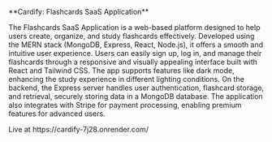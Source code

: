 <p>**Cardify: Flashcards SaaS Application**</p>
The Flashcards SaaS Application is a web-based platform designed to help users create, organize, and study flashcards effectively. Developed using the MERN stack (MongoDB, Express, React, Node.js), it offers a smooth and intuitive user experience.
Users can easily sign up, log in, and manage their flashcards through a responsive and visually appealing interface built with React and Tailwind CSS. The app supports features like dark mode, enhancing the study experience in different lighting conditions.
On the backend, the Express server handles user authentication, flashcard storage, and retrieval, securely storing data in a MongoDB database. The application also integrates with Stripe for payment processing, enabling premium features for advanced users.
<p>Live at https://cardify-7j28.onrender.com/</p>
